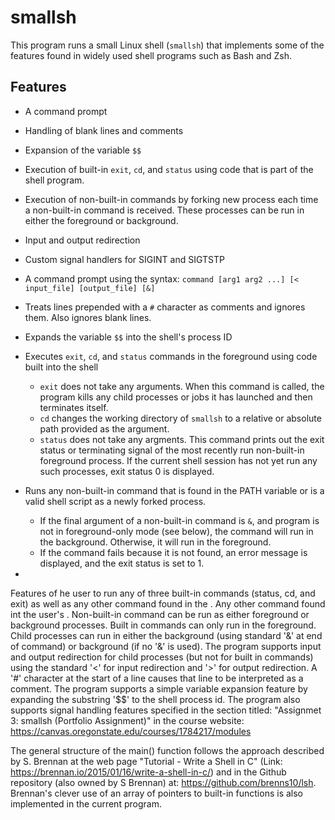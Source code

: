 

# smallsh #

This program runs a small Linux shell (`smallsh`) that implements some of the features found in widely used shell programs such as Bash and Zsh.

## Features ##

* A command prompt
* Handling of blank lines and comments
* Expansion of the variable `$$`
* Execution of built-in `exit`, `cd`, and `status` using code that is part of the shell program.
* Execution of non-built-in commands by forking new process each time a non-built-in command is received. These processes can be run in either the foreground or background.
* Input and output redirection
* Custom signal handlers for SIGINT and SIGTSTP




* A command prompt using the syntax:
`command [arg1 arg2 ...] [< input_file] [output_file] [&]`
* Treats lines prepended with a `#` character as comments and ignores them. Also ignores blank lines.
* Expands the variable `$$` into the shell's process ID
* Executes `exit`, `cd`, and `status` commands in the foreground using code built into the shell
    * `exit` does not take any arguments. When this command is called, the program kills any child processes or jobs it has launched and then terminates itself.
    * `cd` changes the working directory of `smallsh` to a relative or absolute path provided as the argument.
    * `status` does not take any argments. This command prints out the exit status or terminating signal of the most recently run non-built-in foreground process. If the current shell session has not yet run any such processes, exit status 0 is displayed.
* Runs any non-built-in command that is found in the PATH variable or is a valid shell script as a newly forked process.
    * If the final argument of a non-built-in command is `&`, and program is not in foreground-only mode (see below), the command will run  in the background. Otherwise, it will run in the foreground.
    * If the command fails because it is not found, an error message is displayed, and the exit status is set to 1.
*




Features of he user to run any of three built-in commands (status, cd, and exit) as well as any other command found in the . Any other command found int the user's .  Non-built-in command can be run as either foreground or background processes. Built in commands can only run in the foreground. Child processes can run in either the background (using standard '&' at end of command) or background
(if no '&' is used). The program supports input and output redirection
for child processes (but not for built in commands) using the standard
'<' for input redirection and '>' for output redirection. A '#' character
at the start of a line causes that line to be interpreted as a comment.
The program supports a simple variable expansion feature by expanding
the substring '$$' to the shell process id. The program also supports
signal handling features specified in the section titled:
"Assignmet 3: smallsh (Portfolio Assignment)" in the course
website: https://canvas.oregonstate.edu/courses/1784217/modules

The general structure of the main() function follows the approach
described by S. Brennan at the web page "Tutorial - Write a Shell in C"
(Link: https://brennan.io/2015/01/16/write-a-shell-in-c/) and in
the Github repository (also owned by S Brennan) at:
https://github.com/brenns10/lsh. Brennan's clever use of an array
of pointers to built-in functions is also implemented in the current
program.
